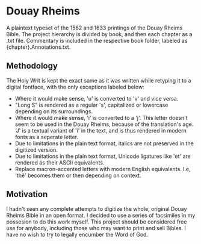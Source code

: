 # Douay Rheims
A plaintext typeset of the 1582 and 1633 printings of the Douay Rheims Bible. The project hierarchy is divided by book, and then each chapter as a .txt file. Commentary is included in the respective book folder, labeled as {chapter}.Annotations.txt.

## Methodology
The Holy Writ is kept the exact same as it was written while retyping it to a digital fontface, with the only exceptions labeled below:
- Where it would make sense, 'u' is converted to 'v' and vice versa.
- "Long S" is rendered as a regular 's', capitalized or lowercase depending on its surroundings.
- Where it would make sense, 'i' is converted to a 'j'. This letter doesn't seem to be used in the Douay Rheims, because of the translation's age. 'J' is a textual variant of 'i' in the text, and is thus rendered in modern fonts as a seperate letter.
- Due to limitations in the plain text format, italics are not preserved in the digitized version.
- Due to limitations in the plain text format, Unicode ligatures like 'et' are rendered as their ASCII equivalents.
- Replace macron-accented letters with modern English equivalents. I.e, 'thē' becomes them or then depending on context.

## Motivation
I hadn't seen any complete attempts to digitize the whole, original Douay Rheims Bible in an open format. I decided to use a series of facsimiles in my possesion to do this work myself. This project should be considered free use for anybody, including those who may want to print and sell Bibles. I have no wish to try to legally encumber the Word of God. 